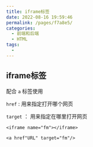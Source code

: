 ```yaml
---
title: iframe标签
date: 2022-08-16 19:59:46
permalink: /pages/f7a8e5/
categories:
  - 前端和后端
  - HTML
tags:
  - 
---
```

## iframe标签

配合 `a` 标签使用 

`href` : 用来指定打开哪个网页

`target` ： 用来指定在哪里打开网页

`<iframe name="fm"></iframe>`

`<a href"URL" target="fm"/>`



